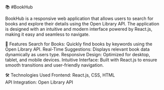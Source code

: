 📚 #BookHub

BookHub is a responsive web application that allows users to search for books and explore their details using the Open Library API. The application is designed with an intuitive and modern interface powered by React.js, making it easy and seamless to navigate.

🚀 Features
Search for Books: Quickly find books by keywords using the Open Library API.
Real-Time Suggestions: Displays relevant book data dynamically as users type.
Responsive Design: Optimized for desktop, tablet, and mobile devices.
Intuitive Interface: Built with React.js to ensure smooth transitions and user-friendly navigation.

🛠️ Technologies Used
Frontend: React.js, CSS, HTML  
API Integration: Open Library API
